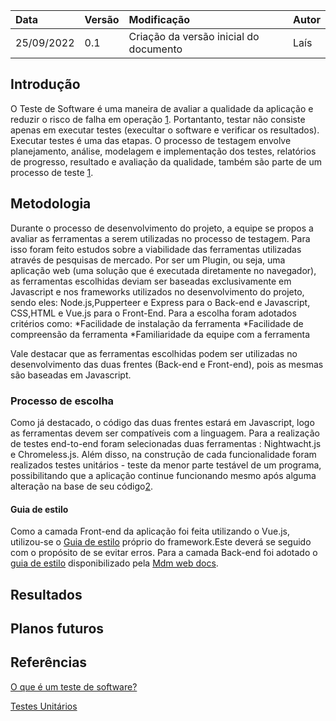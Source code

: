 | Data   | Versão | Modificação  | Autor  |
| :- | :- | :- | :- |
| 25/09/2022 | 0.1 | Criação da versão inicial do documento | Laís|



## Introdução
O Teste de Software é uma maneira de avaliar a qualidade da aplicação e reduzir o risco de falha em operação [1](#referencia1). Portantanto, testar não consiste apenas em executar testes (execultar o software e verificar os resultados). Executar testes é uma das etapas. O processo de testagem envolve planejamento, análise, modelagem e implementação dos testes, relatórios de progresso, resultado e avaliação da qualidade, também são parte de um processo de teste [1](#referencia1).

## Metodologia
Durante o processo de desenvolvimento do projeto, a equipe se propos a avaliar as ferramentas a serem utilizadas no processo de testagem. Para isso foram feito estudos sobre a viabilidade das ferramentas utilizadas através de pesquisas de mercado. Por ser um Plugin, ou seja, uma aplicação web (uma solução que é executada diretamente no navegador), as ferramentas escolhidas deviam ser baseadas exclusivamente em Javascript e nos frameworks utilizados no desenvolvimento do projeto, sendo eles: Node.js,Pupperteer e Express para o Back-end e Javascript, CSS,HTML e Vue.js para o Front-End.
Para a escolha foram adotados critérios como: 
*Facilidade de instalação da ferramenta
*Facilidade de compreensão da ferramenta
*Familiaridade da equipe com a ferramenta

Vale destacar que as ferramentas escolhidas podem ser utilizadas no desenvolvimento das duas frentes (Back-end e Front-end), pois as mesmas são baseadas em Javascript.


### Processo de escolha
Como já destacado, o código  das duas frentes estará em Javascript, logo as ferramentas devem ser compatíveis com a linguagem. Para a realização de testes end-to-end foram selecionadas duas ferramentas : Nightwacht.js e Chromeless.js.
Além disso, na construção de cada funcionalidade foram realizados testes unitários - teste da menor parte testável de um programa, possibilitando que a aplicação continue funcionando mesmo após alguma alteração na base de seu código[2](#referencia2). 


#### Guia de estilo
Como a camada Front-end da aplicação foi feita utilizando o  Vue.js, utilizou-se o [Guia de estilo](https://v2.vuejs.org/v2/style-guide/?redirect=true) próprio do framework.Este deverá se seguido com o propósito de se evitar erros. Para a camada Back-end foi adotado o [guia de estilo](https://developer.mozilla.org/pt-BR/docs/Learn/Getting_started_with_the_web/JavaScript_basics) disponibilizado pela [Mdm web docs](https://developer.mozilla.org/pt-BR/).




## Resultados





## Planos futuros



## Referências
<a id="referencia1"></a>
[O que é um teste de software?](https://cwi.com.br/blog/o-que-e-teste-de-software-por-que-e-necessario/)

<a id="referencia2"></a>
[Testes Unitários](https://dayvsonlima.medium.com/entenda-de-uma-vez-por-todas-o-que-s%C3%A3o-testes-unit%C3%A1rios-para-que-servem-e-como-faz%C3%AA-los-2a6f645bab3)